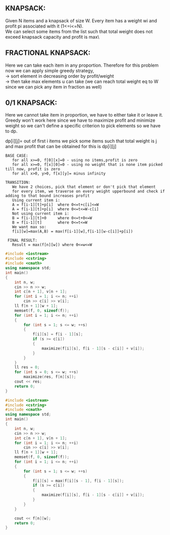 **KNAPSACK:**
--
Given N items and a knapsack of size W. Every item has a weight wi and profit pi associated with it (1<=i<=N).\
We can select some items from the list such that total weight does not exceed knapsack capacity and profit is max\

**FRACTIONAL KNAPSACK:**
-- 
Here we can take each item in any proportion. Therefore for this problem now we can apply simple greedy strategy,\
-> sort element in decreasing order by profit/weight \
-> then take max elements u can take (we can reach total weight eq to W since we can pick any item in fraction as well)

**0/1 KNAPSACK:**
--
Here we cannot take item in proportion, we have to either take it or leave it. \
Greedy won't work here since we have to maximize profit and minimize weight so we can't define a specific criterion to pick elements so we have to dp.

dp[i][j]= out of first i items we pick some items such that total weight is j and max profit that can be obtained for this is dp[i][j]

```
BASE CASE:
   for all x>=0, f[0][x]=0 - using no items,profit is zero
   for all x>=0, f[x][0]=0 - using no weight that is none item picked till now, profit is zero
   for all x>0, y>0, f[x][y]= minus infinity
   
TRANSITION:
   We have 2 choices, pick that element or don't pick that element
   for every item, we traverse on every weight upperbound and check if adding to that bound increases profit
   Using current item i:
   A = f[i-1][t]+p[i]  where 0<=t+c[i]<=W
   A = f[i-1][t]+p[i]  where 0<=t<=W-c[i]
   Not using current item i:
   B = f[i-1][t]+0     where 0<=t+0<=W
   B = f[i-1][t]       where 0<=t<=W
   We want max so:
   f[i][w]=max(A,B) = max(f[i-1][w],f[i-1][w-c[i]]+p[i])
   
 FINAL RESULT:
   Result = max(f[n][w]) where 0<=w<=W
 ```
```cpp
#include <iostream>
#include <cstring>
#include <cmath>
using namespace std;
int main()
{
    int n, w;
    cin >> n >> w;
    int c[n + 1], v[n + 1];
    for (int i = 1; i <= n; ++i)
        cin >> c[i] >> v[i];
    ll f[n + 1][w + 1];
    memset(f, 0, sizeof(f));
    for (int i = 1; i <= n; ++i)
    {
        for (int s = 1; s <= w; ++s)
        {
            f[i][s] = f[i - 1][s];
            if (s >= c[i])
            {
                maximize(f[i][s], f[i - 1][s - c[i]] + v[i]);
            }
        }
    }
    ll res = 0;
    for (int s = 0; s <= w; ++s)
        maximize(res, f[n][s]);
    cout << res;
    return 0;
}
```

```cpp
#include <iostream>
#include <cstring>
#include <cmath>
using namespace std;
int main()
{
    int n, w;
    cin >> n >> w;
    int c[n + 1], v[n + 1];
    for (int i = 1; i <= n; ++i)
        cin >> c[i] >> v[i];
    ll f[n + 1][w + 1];
    memset(f, 0, sizeof(f));
    for (int i = 1; i <= n; ++i)
    {
        for (int s = 1; s <= w; ++s)
        {
            f[i][s] = max(f[i][s - 1], f[i - 1][s]);
            if (s >= c[i])
            {
                maximize(f[i][s], f[i - 1][s - c[i]] + v[i]);
            }
        }
    }

    cout << f[n][w];
    return 0;
}

   
